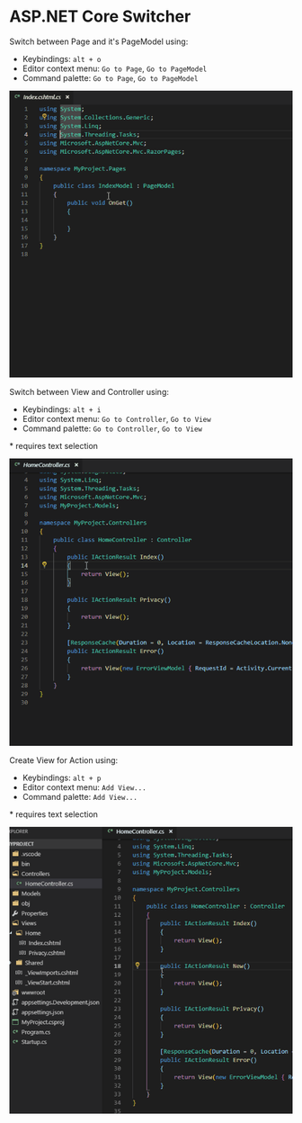 # ASP.NET Core Switcher

Switch between Page and it's PageModel using:
- Keybindings: `alt + o`
- Editor context menu: `Go to Page`, `Go to PageModel`
- Command palette: `Go to Page`, `Go to PageModel`

![Razor Pages Example](img/razor-pages.gif)

Switch between View and Controller using:
- Keybindings: `alt + i`
- Editor context menu: `Go to Controller`, `Go to View`
- Command palette: `Go to Controller`, `Go to View`

\* requires text selection

![MVC Switch Example](img/mvc-switch.gif)

Create View for Action using:
- Keybindings: `alt + p`
- Editor context menu: `Add View...`
- Command palette: `Add View...`

\* requires text selection

![MVC Add View Example](img/mvc-add-view.gif)
